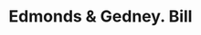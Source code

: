 ---
doi: 10.7916/D8K08GC2
date_other: '1880'
date_other_textual: '1880'
form: printed ephemera
genre:
- Invoices
name:
- Edmonds & Gedney
object_in_context_url: https://biggert.cul.columbia.edu/items/view/ave_biggert_00982
subject_hierarchical_geographic:
- New York, New York, United States
subject_name:
- Edmonds & Gedney
title: Edmonds & Gedney. Bill
sort_title: Edmonds & Gedney. Bill
call_number: ave_biggert_00982
coordinates:
- 40.71277777777778,-74.00583333333333
pid: ave_biggert_00982
identifiers: ave_biggert_00982
thumbnail: https://derivativo-1.library.columbia.edu/iiif/2/ldpd:344279/full/!256,256/0/native.jpg
permalink: /biggert/ave_biggert_00982/
layout: iiif-image-page
---